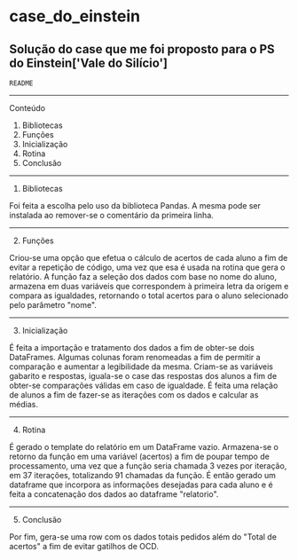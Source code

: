 # case_do_einstein
Solução do case que me foi proposto para o PS do Einstein['Vale do Silício']
-----------------------

	README

-----------------------
Conteúdo

1. Bibliotecas
2. Funções
3. Inicialização
4. Rotina
5. Conclusão

-----------------------

1. Bibliotecas

Foi feita a escolha pelo uso da biblioteca Pandas. A mesma pode ser instalada ao remover-se o comentário da primeira linha.

-----------------------

2. Funções

Criou-se uma opção que efetua o cálculo de acertos de cada aluno a fim de evitar a repetição de código, uma vez que esa é usada na rotina que gera o relatório.
A função faz a seleção dos dados com base no nome do aluno, armazena em duas variáveis que correspondem à primeira letra da origem e compara as igualdades, retornando o total acertos para o aluno selecionado pelo parâmetro "nome".

-----------------------

3. Inicialização

É feita a importação e tratamento dos dados a fim de obter-se dois DataFrames. Algumas colunas foram renomeadas a fim de permitir a comparação e aumentar a legibilidade da mesma.
Criam-se as variáveis gabarito e respostas, iguala-se o case das respostas dos alunos a fim de obter-se comparações válidas em caso de igualdade.
É feita uma relação de alunos a fim de fazer-se as iterações com os dados e calcular as médias.

-----------------------
4. Rotina

É gerado o template do relatório em um DataFrame vazio.
Armazena-se o retorno da função em uma variável (acertos) a fim de poupar tempo de processamento, uma vez que a função seria chamada 3 vezes por iteração, em 37 iterações, totalizando 91 chamadas da função.
É então gerado um dataframe que incorpora as informações desejadas para cada aluno e é feita a concatenação dos dados ao dataframe "relatorio".

-----------------------

5. Conclusão

Por fim, gera-se uma row com os dados totais pedidos além do "Total de acertos" a fim de evitar gatilhos de OCD.
